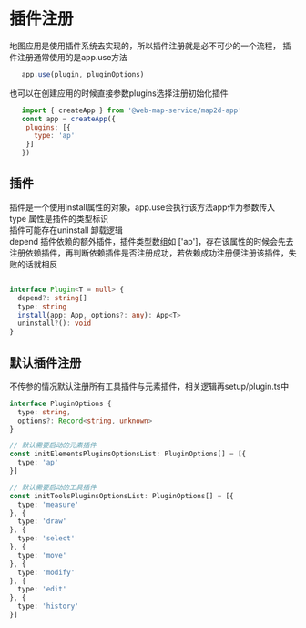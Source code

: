 # 插件注册

地图应用是使用插件系统去实现的，所以插件注册就是必不可少的一个流程，
插件注册通常使用的是app.use方法

```js
   app.use(plugin, pluginOptions)
```
也可以在创建应用的时候直接参数plugins选择注册初始化插件

```js
   import { createApp } from '@web-map-service/map2d-app'
   const app = createApp({
    plugins: [{
      type: 'ap'
    }]
   })
```


## 插件
插件是一个使用install属性的对象，app.use会执行该方法app作为参数传入  
type 属性是插件的类型标识  
插件可能存在uninstall 卸载逻辑  
depend 插件依赖的额外插件，插件类型数组如 ['ap']，存在该属性的时候会先去注册依赖插件，再判断依赖插件是否注册成功，若依赖成功注册便注册该插件，失败的话就相反

```ts

interface Plugin<T = null> {
  depend?: string[]
  type: string
  install(app: App, options?: any): App<T>
  uninstall?(): void
}

```

## 默认插件注册

不传参的情况默认注册所有工具插件与元素插件，相关逻辑再setup/plugin.ts中

```ts
interface PluginOptions {
  type: string,
  options?: Record<string, unknown>
}

// 默认需要启动的元素插件
const initElementsPluginsOptionsList: PluginOptions[] = [{
  type: 'ap'
}]

// 默认需要启动的工具插件
const initToolsPluginsOptionsList: PluginOptions[] = [{
  type: 'measure'
}, {
  type: 'draw'
}, {
  type: 'select'
}, {
  type: 'move'
}, {
  type: 'modify'
}, {
  type: 'edit'
}, {
  type: 'history'
}]

```